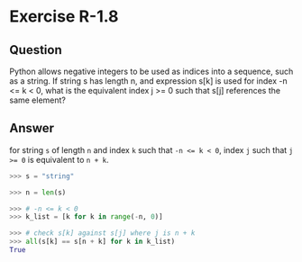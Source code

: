 # Exercise R-1.8

## Question

Python allows negative integers to be used as indices into a sequence,
such as a string. If string s has length n, and expression s[k] is used
for index -n <= k < 0, what is the equivalent index j >= 0 such that
s[j] references the same element?

## Answer

for string `s` of length `n` and index `k` such that `-n <= k < 0`,
index `j` such that `j >= 0` is equivalent to `n + k`.

```python
>>> s = "string"

>>> n = len(s)

>>> # -n <= k < 0
>>> k_list = [k for k in range(-n, 0)]

>>> # check s[k] against s[j] where j is n + k
>>> all(s[k] == s[n + k] for k in k_list)
True
```
